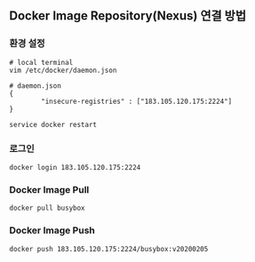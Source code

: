## Docker Image Repository(Nexus) 연결 방법

### 환경 설정

```
# local terminal
vim /etc/docker/daemon.json
```

```
# daemon.json
{
        "insecure-registries" : ["183.105.120.175:2224"]
} 
```

```
service docker restart
```

### 로그인
```
docker login 183.105.120.175:2224
```
### Docker Image Pull
```
docker pull busybox
```
### Docker Image Push
```
docker push 183.105.120.175:2224/busybox:v20200205
```
